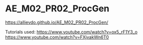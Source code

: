 # AE_M02_PR02_ProcGen
 
https://allievdo.github.io/AE_M02_PR02_ProcGen/

Tutorials used:
https://www.youtube.com/watch?v=ox5_rF1Y3_o
https://www.youtube.com/watch?v=FXjvakWn6T0
